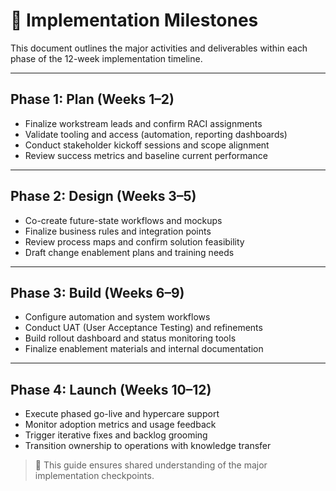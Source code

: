 # 📅 Implementation Milestones

This document outlines the major activities and deliverables within each phase of the 12-week implementation timeline.

---

## Phase 1: Plan (Weeks 1–2)
- Finalize workstream leads and confirm RACI assignments
- Validate tooling and access (automation, reporting dashboards)
- Conduct stakeholder kickoff sessions and scope alignment
- Review success metrics and baseline current performance

---

## Phase 2: Design (Weeks 3–5)
- Co-create future-state workflows and mockups
- Finalize business rules and integration points
- Review process maps and confirm solution feasibility
- Draft change enablement plans and training needs

---

## Phase 3: Build (Weeks 6–9)
- Configure automation and system workflows
- Conduct UAT (User Acceptance Testing) and refinements
- Build rollout dashboard and status monitoring tools
- Finalize enablement materials and internal documentation

---

## Phase 4: Launch (Weeks 10–12)
- Execute phased go-live and hypercare support
- Monitor adoption metrics and usage feedback
- Trigger iterative fixes and backlog grooming
- Transition ownership to operations with knowledge transfer

> 📌 This guide ensures shared understanding of the major implementation checkpoints.
